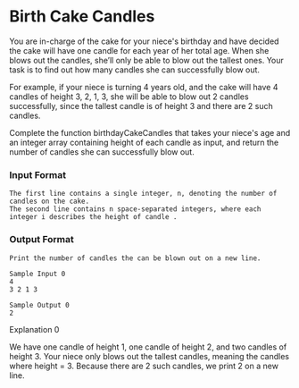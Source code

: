 # Birth Cake Candles

You are in-charge of the cake for your niece's birthday and have decided the cake will have one candle for each year of her total age. When she blows out the candles, she’ll only be able to blow out the tallest ones. Your task is to find out how many candles she can successfully blow out.

For example, if your niece is turning 4 years old, and the cake will have 4 candles of height 3, 2, 1, 3, she will be able to blow out 2 candles successfully, since the tallest candle is of height 3 and there are 2 such candles.

Complete the function birthdayCakeCandles that takes your niece's age and an integer array containing height of each candle as input, and return the number of candles she can successfully blow out.

### Input Format
```
The first line contains a single integer, n, denoting the number of candles on the cake. 
The second line contains n space-separated integers, where each integer i describes the height of candle .
```

### Output Format
```
Print the number of candles the can be blown out on a new line.
```
```
Sample Input 0
4
3 2 1 3

Sample Output 0
2
```
Explanation 0

We have one candle of height 1, one candle of height 2, and two candles of height 3. Your niece only blows out the tallest candles, meaning the candles where height = 3. Because there are 2 such candles, we print 2 on a new line.
